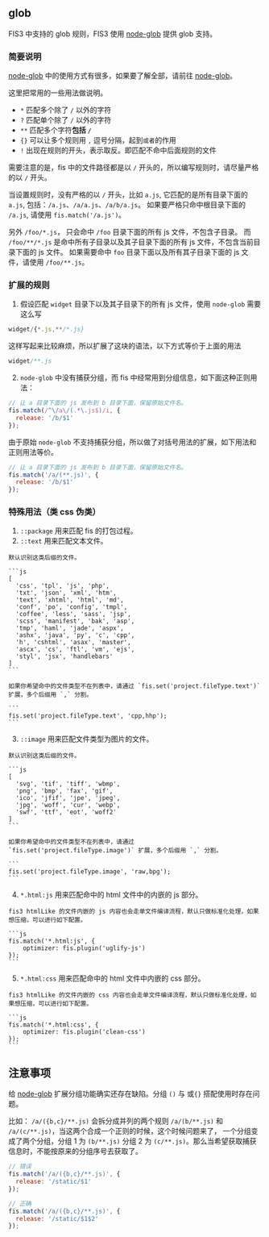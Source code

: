 ## glob

FIS3 中支持的 glob 规则，FIS3 使用 [node-glob](https://github.com/isaacs/node-glob) 提供 glob 支持。

### 简要说明

[node-glob](https://github.com/isaacs/node-glob) 中的使用方式有很多，如果要了解全部，请前往 [node-glob](https://github.com/isaacs/node-glob)。

这里把常用的一些用法做说明。

- `*` 匹配多个除了 `/` 以外的字符
- `?` 匹配单个除了 `/` 以外的字符
- `**` 匹配多个字符**包括 `/`**
- `{}` 可以让多个规则用 `,` 逗号分隔，起到`或者`的作用
- `!` 出现在规则的开头，表示取反。即匹配不命中后面规则的文件

需要注意的是，fis 中的文件路径都是以 `/` 开头的，所以编写规则时，请尽量严格的以 `/` 开头。

当设置规则时，没有严格的以 `/` 开头，比如 `a.js`, 它匹配的是所有目录下面的 `a.js`, 包括：`/a.js`、`/a/a.js`、`/a/b/a.js`。 如果要严格只命中根目录下面的 `/a.js`, 请使用 `fis.match('/a.js')`。

另外 `/foo/*.js`， 只会命中 `/foo` 目录下面的所有 js 文件，不包含子目录。
而 `/foo/**/*.js` 是命中所有子目录以及其子目录下面的所有 js 文件，不包含当前目录下面的 js 文件。
如果需要命中 `foo` 目录下面以及所有其子目录下面的 js 文件，请使用 `/foo/**.js`。


### 扩展的规则

1. 假设匹配 `widget` 目录下以及其子目录下的所有 js 文件，使用 `node-glob` 需要这么写

  ```js
  widget/{*.js,**/*.js}
  ```

  这样写起来比较麻烦，所以扩展了这块的语法，以下方式等价于上面的用法

  ```js
  widget/**.js
  ```
2. `node-glob` 中没有捕获分组，而 fis 中经常用到分组信息，如下面这种正则用法：

  ```js
  // 让 a 目录下面的 js 发布到 b 目录下面，保留原始文件名。
  fis.match(/^\/a\/(.*\.js$)/i, {
    release: '/b/$1'
  });
  ```

  由于原始 `node-glob` 不支持捕获分组，所以做了对括号用法的扩展，如下用法和正则用法等价。

  ```js
  // 让 a 目录下面的 js 发布到 b 目录下面，保留原始文件名。
  fis.match('/a/(**.js)', {
    release: '/b/$1'
  });
  ```

  ### 特殊用法（类 css 伪类）

  1. `::package` 用来匹配 fis 的打包过程。
  2. `::text` 用来匹配文本文件。

    默认识别这类后缀的文件。

    ```js
    [
      'css', 'tpl', 'js', 'php',
      'txt', 'json', 'xml', 'htm',
      'text', 'xhtml', 'html', 'md',
      'conf', 'po', 'config', 'tmpl',
      'coffee', 'less', 'sass', 'jsp',
      'scss', 'manifest', 'bak', 'asp',
      'tmp', 'haml', 'jade', 'aspx',
      'ashx', 'java', 'py', 'c', 'cpp',
      'h', 'cshtml', 'asax', 'master',
      'ascx', 'cs', 'ftl', 'vm', 'ejs',
      'styl', 'jsx', 'handlebars'
    ]
    ```

    如果你希望命中的文件类型不在列表中，请通过 `fis.set('project.fileType.text')` 扩展，多个后缀用 `,` 分割。

    ```
    fis.set('project.fileType.text', 'cpp,hhp');
    ```

  3. `::image` 用来匹配文件类型为图片的文件。

    默认识别这类后缀的文件。

    ```js
    [
      'svg', 'tif', 'tiff', 'wbmp',
      'png', 'bmp', 'fax', 'gif',
      'ico', 'jfif', 'jpe', 'jpeg',
      'jpg', 'woff', 'cur', 'webp',
      'swf', 'ttf', 'eot', 'woff2'
    ]
    ```

    如果你希望命中的文件类型不在列表中，请通过 `fis.set('project.fileType.image')` 扩展，多个后缀用 `,` 分割。

    ```
    fis.set('project.fileType.image', 'raw,bpg');
    ```
  4. `*.html:js` 用来匹配命中的 html 文件中的内嵌的 js 部分。

    fis3 htmlLike 的文件内嵌的 js 内容也会走单文件编译流程，默认只做标准化处理，如果想压缩，可以进行如下配置。

    ```js
    fis.match('*.html:js', {
        optimizer: fis.plugin('uglify-js')
    });
    ```
  5. `*.html:css` 用来匹配命中的 html 文件中内嵌的 css 部分。

    fis3 htmlLike 的文件内嵌的 css 内容也会走单文件编译流程，默认只做标准化处理，如果想压缩，可以进行如下配置。

    ```js
    fis.match('*.html:css', {
        optimizer: fis.plugin('clean-css')
    });
    ```

## 注意事项

给 [node-glob](https://github.com/isaacs/node-glob) 扩展分组功能确实还存在缺陷。分组 `()` 与 或`{}` 搭配使用时存在问题。

比如： `/a/({b,c}/**.js)` 会拆分成并列的两个规则 `/a/(b/**.js)` 和 `/a/(c/**.js)`，当这两个合成一个正则的时候，这个时候问题来了，
一个分组变成了两个分组，分组 1 为 `(b/**.js)` 分组 2 为 `(c/**.js)`。那么当希望获取捕获信息时，不能按原来的分组序号去获取了。

```js
// 错误
fis.match('/a/({b,c}/**.js)', {
  release: '/static/$1'
});

// 正确
fis.match('/a/({b,c}/**.js)', {
  release: '/static/$1$2'
});
```
